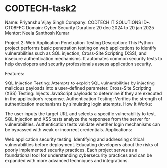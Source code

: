 # CODTECH-task2
Name: Priyanshu Vijay Singh
Company: CODTECH IT SOLUTIONS
ID•. CT08FFC
Domain: Cyber Security
Duration: 20 dec 2024 to 20 jan 2025
Mentor: Neela Santhosh Kumar



Project 2: Web Application Penetration Testing
Description:
This Python project performs basic penetration testing on web applications to identify vulnerabilities such as SQL injection, Cross-Site Scripting (XSS), and insecure authentication mechanisms. It automates common security tests to help developers and security professionals assess application security.

Features:

SQL Injection Testing: Attempts to exploit SQL vulnerabilities by injecting malicious payloads into a user-defined parameter.
Cross-Site Scripting (XSS) Testing: Injects JavaScript payloads to determine if they are executed in the application’s response.
Authentication Testing: Verifies the strength of authentication mechanisms by simulating login attempts.
How It Works:

The user inputs the target URL and selects a specific vulnerability to test.
SQL Injection and XSS tests analyze the responses from the server for vulnerabilities.
Authentication tests validate whether login mechanisms can be bypassed with weak or incorrect credentials.
Applications:

Web application security testing.
Identifying and addressing critical vulnerabilities before deployment.
Educating developers about the risks of poorly implemented security practices.
Each project serves as a foundational tool for understanding cybersecurity practices and can be expanded with more advanced techniques and integrations.




